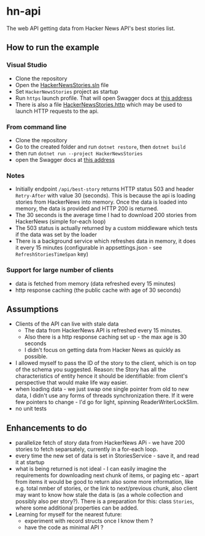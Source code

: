 # hn-api

The web API getting data from Hacker News API's best stories list.

## How to run the example

### Visual Studio

* Clone the repository
* Open the [HackerNewsStories.sln](HackerNewsStories.sln) file
* Set `HackerNewsStories` project as startup
* Run `https` launch profile. That will open Swagger docs at [this address](https://localhost:7135/swagger/index.html)
* There is also a file [HackerNewsStories.http](/HackerNewsStories/HackerNewsStories.http) which may be used to launch HTTP requests to the api.

### From command line

* Clone the repository
* Go to the created folder and run `dotnet restore`, then `dotnet build`
* then run `dotnet run --project HackerNewsStories`
* open the Swagger docs at [this address](https://localhost:7135/swagger/index.html)

### Notes
* Initially endpoint `/api/best-story` returns HTTP status 503 and header `Retry-After` with value 30 (seconds).  This is because the api is loading stories from HackerNews into memory. Once the data is loaded into memory, the data is provided and HTTP 200 is returned.
* The 30 seconds is the average time I had to download 200 stories from HackerNews (simple for-each loop)
* The 503 status is actually returned by a custom middleware which tests if the data was set by the loader
* There is a background service which refreshes data in memory, it does it every 15 minutes (configurable in appsettings.json - see `RefreshStoriesTimeSpan` key)

### Support for large number of clients
* data is fetched from memory (data refreshed every 15 minutes)
* http response caching (the public cache with age of 30 seconds)

## Assumptions

* Clients of the API can live with stale data 
  * The data from HackerNews API is refreshed every 15 minutes.
  * Also there is a http response caching set up - the max age is 30 seconds
  * I didn't focus on getting data from Hacker News as quickly as possible. 
* I allowed myself to pass the ID of the story to the client, which is on top of the schema you suggested. Reason: the Story has all the characteristics of entity hence it should be identifiable: from client's perspective that would make life way easier.
* when loading data - we just swap one single pointer from old to new data, I didn't use any forms of threads synchronization there. If it were few pointers to change - I'd go for light, spinning ReaderWriterLockSlim.
* no unit tests

## Enhancements to do
* parallelize fetch of story data from HackerNews APi - we have 200 stories to fetch separsately, currently in a for-each loop.
* every time the new set of data is set in StoriesService - save it, and read it at startup
* what is being returned is not ideal - I can easily imagine the requirements for downloading next chunk of items, or paging etc - apart from items it would be good to return also some more information, like e.g. total nmber of stories, or the link to next/previous chunk, also client may want to know how stale the data is (as a whole collection and possibly also per story?). There is a preparation for this: class `Stories`, where some additional properties can be added.
* Learning for myself for the nearest future: 
  * experiment with record structs once I know them ?
  * have the code as minimal API ?